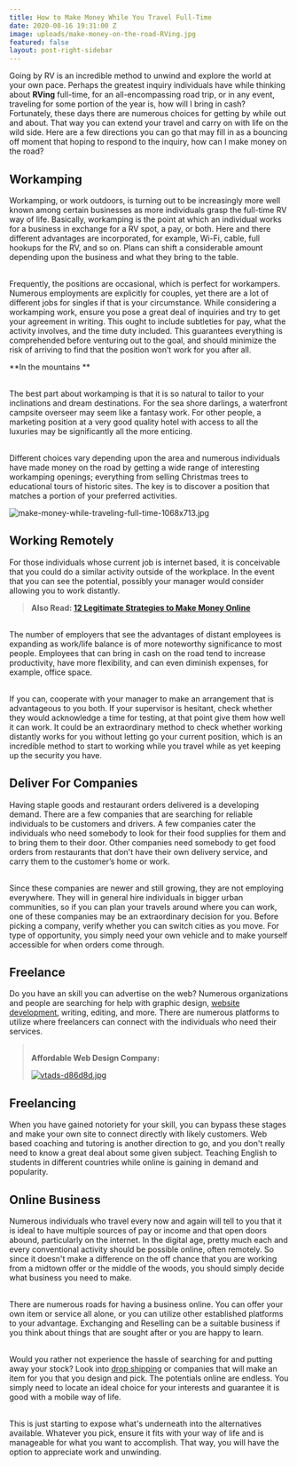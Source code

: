 ```yaml
---
title: How to Make Money While You Travel Full-Time
date: 2020-08-16 19:31:00 Z
image: uploads/make-money-on-the-road-RVing.jpg
featured: false
layout: post-right-sidebar
---
```


Going by RV is an incredible method to unwind and explore the world at your own pace. Perhaps the greatest inquiry individuals have while thinking about **RVing** full-time, for an all-encompassing road trip, or in any event, traveling for some portion of the year is, how will I bring in cash?
\
Fortunately, these days there are numerous choices for getting by while out and about. That way you can extend your travel and carry on with life on the wild side. Here are a few directions you can go that may fill in as a bouncing off moment that hoping to respond to the inquiry, how can I make money on the road?

## Workamping

Workamping, or work outdoors, is turning out to be increasingly more well known among certain businesses as more individuals grasp the full-time RV way of life. Basically, workamping is the point at which an individual works for a business in exchange for a RV spot, a pay, or both. Here and there different advantages are incorporated, for example, Wi-Fi, cable, full hookups for the RV, and so on. Plans can shift a considerable amount depending upon the business and what they bring to the table.

\
Frequently, the positions are occasional, which is perfect for workampers. Numerous employments are explicitly for couples, yet there are a lot of different jobs for singles if that is your circumstance. While considering a workamping work, ensure you pose a great deal of inquiries and try to get your agreement in writing. This ought to include subtleties for pay, what the activity involves, and the time duty included. This guarantees everything is comprehended before venturing out to the goal, and should minimize the risk of arriving to find that the position won’t work for you after all.

**In the mountains **

\
The best part about workamping is that it is so natural to tailor to your inclinations and dream destinations. For the sea shore darlings, a waterfront campsite overseer may seem like a fantasy work. For other people, a marketing position at a very good quality hotel with access to all the luxuries may be significantly all the more enticing.

\
Different choices vary depending upon the area and numerous individuals have made money on the road by getting a wide range of interesting workamping openings; everything from selling Christmas trees to educational tours of historic sites. The key is to discover a position that matches a portion of your preferred activities.

![make-money-while-traveling-full-time-1068x713.jpg](/uploads/make-money-while-traveling-full-time-1068x713.jpg)

## Working Remotely

For those individuals whose current job is internet based, it is conceivable that you could do a similar activity outside of the workplace. In the event that you can see the potential, possibly your manager would consider allowing you to work distantly.

> **Also Read: [12 Legitimate Strategies to Make Money Online](https://internetdailydeals.com/2020/01/02/how-to-make-money-online.html)**

\
The number of employers that see the advantages of distant employees is expanding as work/life balance is of more noteworthy significance to most people. Employees that can bring in cash on the road tend to increase productivity, have more flexibility, and can even diminish expenses, for example, office space.

\
If you can, cooperate with your manager to make an arrangement that is advantageous to you both. If your supervisor is hesitant, check whether they would acknowledge a time for testing, at that point give them how well it can work. It could be an extraordinary method to check whether working distantly works for you without letting go your current position, which is an incredible method to start to working while you travel while as yet keeping up the security you have.

## Deliver For Companies

Having staple goods and restaurant orders delivered is a developing demand. There are a few companies that are searching for reliable individuals to be customers and drivers. A few companies cater the individuals who need somebody to look for their food supplies for them and to bring them to their door. Other companies  need somebody to get food orders from restaurants that don't have their own delivery service, and carry them to the customer’s  home or work.

\
Since these companies are newer and still growing, they are not employing everywhere.  They will in general hire individuals in bigger urban communities, so if you can plan your travels around where you can work, one of these companies may be an extraordinary decision for you. Before picking a company,  verify whether you can switch cities as you move. For type of opportunity, you simply need your own vehicle and to make yourself accessible for when orders come through.

## Freelance

Do you have an skill you can advertise on the web? Numerous organizations and people are searching for help with graphic design, [website development](https://virtualoustech.com/), writing, editing, and more. There are numerous platforms to utilize where freelancers can connect with the individuals who need their services.

> \
> **Affordable Web Design Company:**
>
> [![vtads-d86d8d.jpg](/uploads/vtads-d86d8d.jpg)](https://virtualoustech.com/)

## Freelancing

When you have gained notoriety for your skill, you can bypass these stages and make your own site to connect directly with likely customers. Web based coaching and tutoring is another direction to go, and you don't really need to know a great deal about some given subject. Teaching English to students in different countries while online is gaining in demand and popularity.

## Online Business

Numerous individuals who travel every now and again will tell to you that it is ideal to have multiple sources of pay or income and that open doors abound, particularly on the internet. In the digital age, pretty much each and every conventional activity should be possible online, often remotely. So since it doesn't make a difference on the off chance that you are working from a midtown offer or the middle of the woods, you should simply decide what business you need to make.

\
There are numerous roads for having a business online. You can offer your own item or service all alone, or you can utilize other established platforms to your advantage. Exchanging and Reselling can be a suitable business if you think about things that are sought after or you are happy to learn.

\
Would you rather not experience the hassle of searching for and putting away your stock? Look into [drop shipping](https://fitnizen.com/) or companies that will make an item for you that you design and pick. The potentials online are endless. You simply need to locate an ideal choice for your interests and guarantee it is good with a mobile way of life.

\
This is just starting to expose what's underneath into the alternatives available. Whatever you pick, ensure it fits with your way of life and is manageable for what you want to accomplish. That way, you will have the option to appreciate work and unwinding.